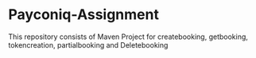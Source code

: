 # Payconiq-Assignment
This repository consists of Maven Project for createbooking, getbooking, tokencreation, partialbooking and Deletebooking
